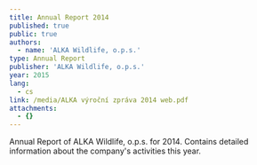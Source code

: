 ```yaml
---
title: Annual Report 2014
published: true
public: true
authors:
  - name: 'ALKA Wildlife, o.p.s.'
type: Annual Report
publisher: 'ALKA Wildlife, o.p.s.'
year: 2015
lang:
  - cs
link: /media/ALKA výroční zpráva 2014 web.pdf
attachments:
  - {}
---
```

Annual Report of ALKA Wildlife, o.p.s. for 2014. Contains detailed information about the company's activities this year.
